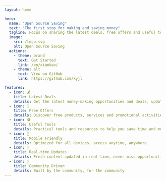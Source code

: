 ```yaml
---
layout: home

hero:
  name: "Open Source Saving"
  text: "The first stop for making and saving money"
  tagline: Focus on sharing the latest deals, free offers and useful tool resources
  image:
    src: /logo.svg
    alt: Open Source Saving
  actions:
    - theme: brand
      text: Get Started
      link: /en/xianbao/
    - theme: alt
      text: View on GitHub
      link: https://github.com/kyjl

features:
  - icon: 💰
    title: Latest Deals
    details: Get the latest money-making opportunities and deals, updated daily
  - icon: 🎁
    title: Free Offers
    details: Discover free products, services and promotional activities
  - icon: 🛠️
    title: Useful Tools
    details: Practical tools and resources to help you save time and money
  - icon: 📱
    title: Mobile Friendly
    details: Optimized for all devices, access anytime, anywhere
  - icon: 🔄
    title: Real-time Updates
    details: Fresh content updated in real-time, never miss opportunities
  - icon: 🤝
    title: Community Driven
    details: Built by the community, for the community
---
```


